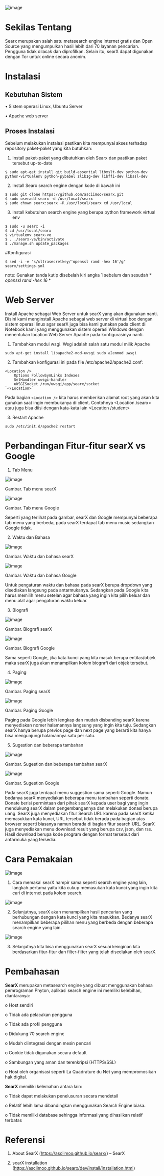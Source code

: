  ![image](https://user-images.githubusercontent.com/13843450/32212055-cf3fbe52-be47-11e7-95a7-2ef08d213148.png)

# Sekilas Tentang
Searx merupakan salah satu metasearch engine internet gratis dan Open Source yang mengumpulkan hasil lebih dari 70 layanan pencarian. Pengguna tidak dilacak dan diprofilkan. Selain itu, searX dapat digunakan dengan Tor untuk online secara anonim.

# Instalasi
## Kebutuhan Sistem
•	Sistem operasi Linux, Ubuntu Server

• Apache web server

## Proses Instalasi
Sebelum melakukan instalasi pastikan kita mempunyai akses terhadap repository paket-paket yang kita butuhkan:
1.	Install paket-paket yang dibutuhkan oleh Searx dan pastikan paket tersebut up-to-date

`$ sudo apt-get install git build-essential libxslt-dev python-dev python-virtualenv python-pybabel zlib1g-dev libffi-dev libssl-dev`

2.	Install Searx search engine dengan kode di bawah ini
```
$ sudo git clone https://github.com/asciimoo/searx.git 
$ sudo useradd searx -d /usr/local/searx 
$ sudo chown searx:searx -R /usr/local/searx cd /usr/local
```
3.	Install kebutuhan search engine yang berupa python framework virtual env
```
$ sudo -u searx -i 
$ cd /usr/local/searx 
$ virtualenv searx-ve 
$ . ./searx-ve/bin/activate 
$ ./manage.sh update_packages
```
#Konfigurasi

`$ sed -i -e "s/ultrasecretkey/'openssl rand -hex 16'/g" searx/settings.yml`

note: Gunakan tanda kutip disebelah kiri angka 1 sebelum dan sesudah * *openssl rand -hex 16* *

# Web Server
Install Apache sebagai Web Server untuk searX yang akan digunakan nanti. Disini kami menginstall Apache sebagai web server di virtual box dengan sistem operasi linux agar searX juga bisa kami gunakan pada client di Notebook kami yang menggunakan sistem operasi Windows dengan menentukan location Web Server Apache pada konfigurasinya nanti.
1.	Tambahkan modul wsgi. Wsgi adalah salah satu modul milik Apache

``
sudo apt-get install libapache2-mod-uwsgi
sudo a2enmod uwsgi
``

2.	Tambahkan konfigurasi ini pada file /etc/apache2/apache2.conf:

```
<Location />
    Options FollowSymLinks Indexes
    SetHandler uwsgi-handler
    uWSGISocket /run/uwsgi/app/searx/socket
`</Location>`
```

Pada bagian `<Location />` kita harus memberikan alamat root yang akan kita gunakan saat ingin membukanya di client. Contohnya <Location /searx> atau juga bisa diisi dengan kata-kata lain <Location /student> 

3.	Restart Apache

`sudo /etc/init.d/apache2 restart`

# Perbandingan Fitur-fitur searX vs Google
1.	Tab Menu

![image](https://user-images.githubusercontent.com/13843450/32212289-d15502b4-be48-11e7-93e2-750335086c46.png)

Gambar. Tab menu searX

![image](https://user-images.githubusercontent.com/13843450/32212323-f07d2388-be48-11e7-9fcb-b4b4b9ca54bb.png) 

Gambar. Tab menu Google

Seperti yang terlihat pada gambar, searX dan Google mempunyai beberapa tab menu yang berbeda, pada searX terdapat tab menu music sedangkan Google tidak.

2.	Waktu dan Bahasa

![image](https://user-images.githubusercontent.com/13843450/32212341-fe84884a-be48-11e7-9f88-9b9a834c5d7c.png) 

Gambar. Waktu dan bahasa searX

![image](https://user-images.githubusercontent.com/13843450/32212354-093ac6dc-be49-11e7-8417-b653aaedeb91.png) 

Gambar. Waktu dan bahasa Google

Untuk pengaturan waktu dan bahasa pada searX berupa dropdown yang disediakan langsung pada antarmukanya. Sedangkan pada Google kita harus memilih menu setelan agar bahasa yang ingin kita pilih keluar dan menu alat agar pengaturan waktu keluar.

3.	Biografi

![image](https://user-images.githubusercontent.com/13843450/32212375-1546e30c-be49-11e7-9833-cb0ab4758ad6.png) 

Gambar. Biografi searX

![image](https://user-images.githubusercontent.com/13843450/32212386-200e8eb6-be49-11e7-9210-57cb539c32d5.png) 

Gambar. Biografi Google

Sama seperti Google, jika kata kunci yang kita masuk berupa entitas/objek maka searX juga akan menampilkan kolom biografi dari objek tersebut.

4.	Paging

![image](https://user-images.githubusercontent.com/13843450/32212395-2bded714-be49-11e7-876c-3ea90b0b7ecc.png) 

Gambar. Paging searX

![image](https://user-images.githubusercontent.com/13843450/32212413-36db3e46-be49-11e7-8e20-4162fe646b22.png) 

Gambar. Paging Google

Paging pada Google lebih lengkap dan mudah disbanding searX karena menyediakan nomer halamannya langsung yang ingin kita tuju. Sedangkan searX hanya berupa previos page dan next page yang berarti kita hanya bisa mengunjungi halamannya satu per satu.

5.	Sugestion dan beberapa tambahan

![image](https://user-images.githubusercontent.com/13843450/32212424-419cf22a-be49-11e7-9575-776f3cada41f.png) 

Gambar. Sugestion dan beberapa tambahan searX

![image](https://user-images.githubusercontent.com/13843450/32212438-4a93aac2-be49-11e7-96be-e5ca2c53ce34.png)

Gambar. Sugestion Google

Pada searX juga terdapat menu suggestion sama seperti Google. Namun bedanya searX menyediakan beberapa menu tambahan seperti donate. Donate berisi permintaan dari pihak searX kepada user bagi yang ingin mendukung searX dalam pengembangannya dan melakukan donasi berupa uang. SearX juga menyediakan fitur Search URL karena pada searX ketika memasukkan kata kunci, URL tersebut tidak berada pada bagian atas browser seperti biasanya namun berada di bagian fitur search URL. SearX juga menyediakan menu download result yang berupa csv, json, dan rss. Hasil download berupa kode program dengan format tersebut dari antarmuka yang tersedia.

# Cara Pemakaian

![image](https://user-images.githubusercontent.com/13843450/32212450-56444a02-be49-11e7-82c8-16dd489b1f94.png) 

1.	Cara memakai searX hampir sama seperti search engine yang lain, langkah pertama yaitu kita cukup memasukan kata kunci yang ingin kita cari di internet pada kolom search.

![image](https://user-images.githubusercontent.com/13843450/32212461-65dc0e3c-be49-11e7-8818-a36a3e0ad7a0.png) 

2.	Selanjutnya, searX akan menampilkan hasil pencarian yang berhubungan dengan kata kunci yang kita masukkan. Bedanya searX menampilkan beberapa pilihan menu yang berbeda dengan beberapa search engine yang lain.

![image](https://user-images.githubusercontent.com/13843450/32212477-721efa42-be49-11e7-94b5-1c4fefec69d1.png)

3.	Selanjutnya kita bisa menggunakan searX sesuai keinginan kita berdasarkan fitur-fitur dan filter-filter yang telah disediakan oleh searX.

# Pembahasan
**SearX** merupakan metasearch engine yang dibuat menggunakan  bahasa pemrograman Phyton, aplikasi search engine ini memiliki kelebihan, diantaranya:

o	Host sendiri

o	Tidak ada pelacakan pengguna

o	Tidak ada profil pengguna

o	Didukung 70 search engine

o	Mudah diintegrasi dengan mesin pencari

o	Cookie tidak digunakan secara default

o	Sambungan yang aman dan terenkripsi (HTTPS/SSL)

o	Host oleh organisasi seperti La Quadrature du Net yang mempromosikan hak digital.

**SearX** memiliki kelemahan antara lain:

o	Tidak dapat melakukan penelusuran secara mendetail

o	Relatif lebih lama dibandingkan menggunakan Search Engine biasa.

o	Tidak memiliki database sehingga informasi yang dihasilkan relatif terbatas

# Referensi

1.	About SearX (https://asciimoo.github.io/searx/) – SearX

2.	searX installation (https://asciimoo.github.io/searx/dev/install/installation.html)
